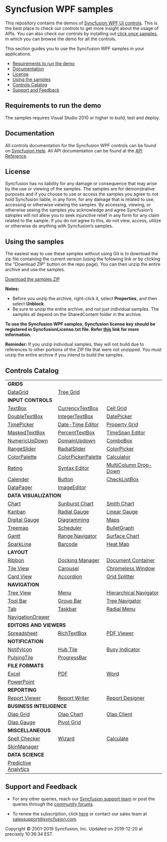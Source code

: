 # Syncfusion WPF samples 

This repository contains the demos of [Syncfusion WPF UI controls](https://www.syncfusion.com/products/wpf?utm_source=github&utm_medium=listing). This is the best place to check our controls to get more insight about the usage of APIs. You can also check our controls by installing out [click once samples](https://www.syncfusion.com/demos), in which you can browse the demo for all the controls.

This section guides you to use the Syncfusion WPF samples in your applications.

* [Requirements to run the demo](#requirements-to-run-the-demo)
* [Documentation](#documentation)
* [License](#license)
* [Using the samples](#using-the-samples)
* [Controls Catalog](#controls-catalog)
* [Support and Feedback](#support-and-feedback)

## <a name="requirements-to-run-the-demo"></a>Requirements to run the demo ##

The samples requires Visual Studio 2010 or higher to build, test and deploy. 

## <a name="documentation"></a>Documentation ##

All controls documentation for the Syncfusion WPF controls can be found on [Syncfusion Help](https://help.syncfusion.com/wpf/welcome-to-syncfusion-essential-wpf?utm_source=github&utm_medium=listing). All API documentation can be found at the [API Reference](https://help.syncfusion.com/cr/wpf?utm_source=github&utm_medium=listing).

## <a name="license"></a>License ##

Syncfusion has no liability for any damage or consequence that may arise by the use or viewing of the samples. The samples are for demonstrative purposes and if you choose to use or access the samples you agree to not hold Syncfusion liable, in any form, for any damage that is related to use, accessing or otherwise viewing the samples. By accessing, viewing, or otherwise seeing the samples you acknowledge and agree Syncfusion’s samples will not allow you to seek injunctive relief in any form for any claim related to the sample. If you do not agree to this, do not view, access, utilize or otherwise do anything with Syncfusion’s samples.

## <a name="using-the-samples"></a>Using the samples ##

The easiest way to use these samples without using Git is to download the zip file containing the current version (using the following link or by clicking the "Download ZIP" button on the repo page). You can then unzip the entire archive and use the samples.

   [Download the samples ZIP](../../archive/master.zip)

   **Notes:** 
   * Before you unzip the archive, right-click it, select **Properties**, and then select **Unblock**.
   * Be sure to unzip the entire archive, and not just individual samples. The samples all depend on the SharedContent folder in the archive.  

**To use the Syncfusion WPF samples, Syncfusion license key should be registered in SyncfusionLicense.txt file. Refer [this](https://www.syncfusion.com/kb/9002?utm_source=github&utm_medium=listing) link for more information.**



**Reminder:** If you unzip individual samples, they will not build due to references to other portions of the ZIP file that were not unzipped. You must unzip the entire archive if you intend to build the samples.


## <a name="controls-catalog"></a>Controls Catalog ## 

<table>
  <tr>
    <td colspan="3" rowspan="1">
    <b>GRIDS<b>
    </td>
</tr>    
<tr>
  <td>
    <a href="DataGrid">DataGrid</a>
  </td>
  <td>
    <a href="TreeGrid">Tree Grid</a>
  </td>
  <td/>
</tr>
<tr> 
  <td colspan="3" rowspan="1"><b>INPUT CONTROLS</b></td>
</tr>
<tr>
  
<td>
<a href="AutoComplete">TextBox</a>
</td>
<td>
<a href="Input%20Controls/Currency%20TextBox">CurrencyTextBox</a>
</td>
<td>
    <a href="GridControl">Cell Grid</a>
  </td>
</tr>
  <tr>
  <td>
<a href="Input%20Controls/Double%20TextBox">DoubleTextBox</a>
</td>
  <td>
<a href="Input%20Controls/Integer%20TextBox">IntegerTextBox</a>
</td>
  <td>
<a href="DateTimePicker/DatePicker">DatePicker</a>
</td>

</tr>
   <tr>
   <td>
  <a href="DateTimePicker/TimePicker">TimePicker</a>
</td>
<td>
<a href="Input%20Controls/DateTime%20Edit">Date-Time Editor</a>
</td>
<td>
    <a href="PropertyGrid">Property Grid</a>
  </td>
</tr>
  
   <tr>
    <td>
    <a href="Input%20Controls/Masked%20Text%20Box">MaskedTextBox</a>
</td>
  <td>
<a href="Input%20Controls/Percent%20TextBox">PercentTextBox</a>
</td>
<td>
<a href="Input%20Controls/TimeSpan%20Edit">TimeSpan Editor</a>
</td>
</tr>
<tr>
<td>
<a href="Input%20Controls/UpDown">NumericUpDown</a>
</td>
  <td>
<a href="Input%20Controls/Domain%20UpDown">DomainUpdown</a>
</td>
<td>
<a href="ComboBoxAdv">ComboBox</a>
</td>
</tr>
<tr>
<td>
<a href="Range%20Slider/Range%20Slider">RangeSlider</a>
</td>
<td>
<a href="RadialSlider">RadialSlider</a>
</td>
<td>
<a href="Color%20Picker/Color%20Picker">ColorPicker</a>
</td>
</tr>
<tr>
<td>
<a href="ColorPallete">ColorPalette</a>
</td>
<td>
<a href="Color%20Picker/Color%20Picker%20Palette">ColorPickerPalette</a>
</td>
<td>
<a href="Calculator/Calculator">Calculator</a>
</td>
</tr>
<tr>
<td>
<a href="Rating">Rating</a>
</td>
<td>
  <a href="Syntax%20Editor/Language-Based%20Highlighting">Syntax Editor</a>
</td>
<td>
<a href="MultiColumn%20Dropdown/MultiColumnDropDownDemo">MultiColumn Drop-Down</a>
</td>
</tr>
<tr>
<td>
<a href="Calendar">Calender</a>
</td>
<td>
<a href="Buttons">Button</a>
</td>
<td>
<a href="CheckListBox">CheckListBox</a>
</td>
</tr>
<tr>
<td>
<a href="DataPager">DataPager</td>
</td>
<td>
<a href="Image%20Editor">ImageEditor</a>
</td>
<td/>
</tr>

<tr>
    <td colspan="3" rowspan="1">
    <b>DATA VISUALIZATION<b>
    </td>
</tr>  
  
  <tr>
<td>
<a href="Chart">Chart</a>
</td>
<td>
<a href="Sunburst%20Chart">Sunburst Chart</a>
</td>
<td>
<a href="Smith%20Chart">Smith Chart</a>
</td>

</tr>
  <tr>
  <td>
<a href="Kanban">Kanban</a>
</td>
<td>
<a href="Gauges/CircularGauge">Radial Gauge</a>
</td>
<td>
<a href="Gauges/LinearGauge">Linear Gauge</a>
</td>

</tr>
   <tr>
   <td>
<a href="Gauges/DigitalGauge">Digital Gauge</a>
</td>
<td>
<a href="Diagram">Diagramming</a>
</td>
<td>
<a href="Map">Maps</a>
</td>
</tr>
  
   <tr>
   <td>
<a href="TreeMap">Treemap</a>
</td>
<td>
<a href="Schedule">Scheduler</a>
</td>
<td>
<a href="BulletGraph">BulletGraph</a>
</td>

</tr>
<tr>
<td>
<a href="Gantt">Gantt</a>
</td>
<td>
<a href="Chart/DateTimeRangeNavigator">Range Navigator</a>
</td>
<td>
<a href="Chart/Surface%20Chart">Surface Chart</a>
</td>
</tr>
<tr>
<td>
<a href="Chart/SparkLine">SparkLine</a>
</td>

<td>
<a href="Barcode">Barcode</a>
</td>
<td>
<a href="HeatMap">Heat Map</a>
</td>
</tr>

<tr> 
  <td colspan="3" rowspan="1"><b>LAYOUT</b></td>
</tr>
<tr>
  <td>
<a href="Ribbon">Ribbon</a>
</td>
<td>
<a href="Docking%20Manager">Docking Manager</a>
</td>
<td>
<a href="Docking%20Manager/Document%20Container">Document Container</a>
</td>

</tr>
  <tr>
  <td>
<a href="Tile%20View">Tile View</a>
</td>
  <td>
<a href="Carousel/Carousel">Carousel</a>
</td>
  <td>
<a href="Chromeless%20Window/Chromeless%20Window">Chromeless Window</a>
</td>

</tr>
<tr>
<td>
<a href="Card%20View/Card%20View">Card View</a>
</td>
<td>
<a href="Accordion">Accordion</a>
</td>
<td>
<a href="GridSplitter/Getting%20Started">Grid Splitter</a>
</td>
</tr>

<tr> 
  <td colspan="3" rowspan="1"><b>NAVIGATION</b></td>
</tr>
<tr>
  <td>
<a href="Tree%20View">Tree View</a>
</td>
<td>
<a href="Menu%20Control">Menu</a>
</td>
<td>
<a href="Hierarchy%20Navigator/Getting%20Started">Hierarchical Navigator</a>
</td>
</tr>
  <tr>
  <td>
<a href="ToolBar/Getting%20Started">Tool Bar</a>
</td>

  <td>
<a href="GroupBar">Group Bar</a>
</td>
 <td>
<a href="TreeNavigator">Tree Navigator</a>
</td>
</tr>
  <tr>
  
</tr>
<tr>
  <td>
<a href="TabControl">Tab</a>
</td>
<td>
<a href="TaskBar/Getting%20Started">Taskbar</a>
</td>
<td>
<a href="RadialMenu">Radial Menu</a>
</td>
</tr>
<tr>
<td>
<a href="Navigation%20Drawer/Getting%20Started">NavigationDrawer</a>
</td>
<td/>
<td/>
</tr>

<tr><td colspan="3" rowspan="1"><b>EDITORS AND VIEWERS</b></td></tr>
<tr>
<td>
    <a href="Spreadsheet">Spreadsheet</a>
  </td>
  
 <td>
<a href="RichTextBox">RichTextBox</a>
</td>
<td>
<a href="PDF%20Viewer">PDF Viewer</a>
</td>
</tr>

<tr><td colspan="3" rowspan="1"><b> NOTIFICATION</b></td></tr>
<tr>
<td>
<a href="Notify%20Icon/Notify%20Icon">NotifyIcon</a>
</td>
<td>
<a href="HubTile">Hub Tile</a>
</td>
 <td>
 <a href="Busy%20Indicator">Busy Indicator</a>
</tr>
<tr>
<td>
<a href="PulsingTile">PulsingTile</a>
</td>
<td>
<a href="SfProgressBar">ProgressBar</a>
</td>
<td/>
</tr>

<tr><td colspan="3" rowspan="1"><b>FILE FORMATS</b></td></tr>
<tr>
  <td>
   <a href="XlsIO">Excel</a>
</td>
<td>
<a href="PDF">PDF</a>
</td>
<td>
<a href="DocIO">Word</a>
</td>
  </tr>
  <tr>
 <td>
<a href="Presentation">PowerPoint</a>
</td>
  <td/>
  <td/>
</tr>

<tr><td colspan="3" rowspan="1"><b>REPORTING</b></td></tr>
<tr>
  <td>
   <a href="Report%20Viewer">Report Viewer</a>
</td>
<td>
<a href="Report%20Writer">Report Writer</a>
</td>
<td>
<a href="Report%20Designer">Report Designer</a>
</td>

</tr>

<tr><td colspan="3" rowspan="1"><b>BUSINESS INTELIGENCE</b></td></tr>
<tr>
  <td>
   <a href="OlapGrid">Olap Grid</a>
</td>
<td>
<a href="OlapChart">Olap Chart</a>
</td>
<td>
<a href="OlapClient">Olap Client</a>
</td>
  </tr>
  <tr>
<td>
<a href="OlapGauge">Olap Gauge</a>
</td>
  <td>
<a href="Pivot%20Grid">Pivot Grid</a>
</td>
  <td/>
</tr>

<tr><td colspan="3" rowspan="1"><b>MISCELLANEOUS</b></td></tr>
<tr>
<td>
<a href="SfSpellChecker">Spell Checker</a>
</td>
<td>
<a href="Wizard/Wizard%20Control">Wizard</a>
</td>
  <td>
<a href="Calculate">Calculate</a>
</td>
</tr>
<tr>
<td>
<a href="Skin%20Manager">SkinManager</a>
</td>
<td/>
<td/>
</tr>

<tr> 
  <td colspan="3" rowspan="1"><b>DATA SCIENCE</b></td>
</tr>
<tr>
  <td>
<a href="Predictive%20Analytics/PMMLWPFSampleBrowser">Predictive Analytics</a>
</td>
<td/>
  <td/>
</tr>
</table>

## <a name="support-and-feedback"></a>Support and Feedback ##

* For any other queries, reach our [Syncfusion support team](https://www.syncfusion.com/support/directtrac/incidents/newincident?utm_source=github&utm_medium=listing) or post the queries through the [community forums](https://www.syncfusion.com/forums?utm_source=github&utm_medium=listing).

* To renew the subscription, click [here](https://www.syncfusion.com/sales/products?utm_source=github&utm_medium=listing) or contact our sales team at <salessupport@syncfusion.com>.

<p>Copyright © 2001-2019 Syncfusion, Inc. Updated on 2019-12-20 at precisely 10:36:34 EST.</p>
  
